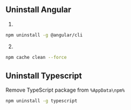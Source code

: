 ## Uninstall Angular
1.
```bash
npm uninstall -g @angular/cli
```
2.
```bash
npm cache clean --force
```
## Uninstall Typescript
Remove TypeScript package from `%AppData\npm%`
```bash
npm uninstall -g typescript
```
